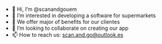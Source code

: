- 👋 Hi, I’m @scanandgouem
- 👀 I’m interested in developing a software for supermarkets 
- 🌱 We offer major of benefits for our clientes 
- 💞️ I’m looking to collaborate on creating our app
- 📫 How to reach us: scan.and.go@outlook.es

<!---
scanandgouem/scanandgouem is a ✨ special ✨ repository because its `README.md` (this file) appears on your GitHub profile.
You can click the Preview link to take a look at your changes.
--->
